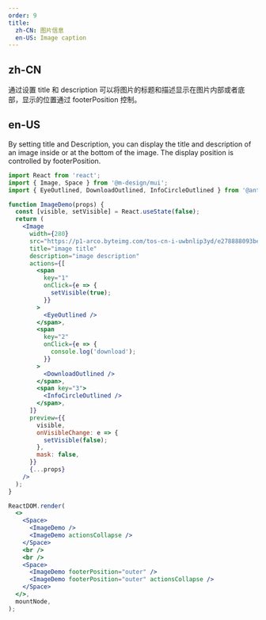 ```yaml
---
order: 9
title:
  zh-CN: 图片信息
  en-US: Image caption
---
```


## zh-CN

通过设置 title 和 description 可以将图片的标题和描述显示在图片内部或者底部，显示的位置通过 footerPosition 控制。

## en-US

By setting title and Description, you can display the title and description of an image inside or at the bottom of the image. The display position is controlled by footerPosition.

```jsx
import React from 'react';
import { Image, Space } from '@m-design/mui';
import { EyeOutlined, DownloadOutlined, InfoCircleOutlined } from '@ant-design/icons';

function ImageDemo(props) {
  const [visible, setVisible] = React.useState(false);
  return (
    <Image
      width={280}
      src="https://p1-arco.byteimg.com/tos-cn-i-uwbnlip3yd/e278888093bef8910e829486fb45dd69.png~tplv-uwbnlip3yd-webp.webp"
      title="image title"
      description="image description"
      actions={[
        <span
          key="1"
          onClick={e => {
            setVisible(true);
          }}
        >
          <EyeOutlined />
        </span>,
        <span
          key="2"
          onClick={e => {
            console.log('download');
          }}
        >
          <DownloadOutlined />
        </span>,
        <span key="3">
          <InfoCircleOutlined />
        </span>,
      ]}
      preview={{
        visible,
        onVisibleChange: e => {
          setVisible(false);
        },
        mask: false,
      }}
      {...props}
    />
  );
}

ReactDOM.render(
  <>
    <Space>
      <ImageDemo />
      <ImageDemo actionsCollapse />
    </Space>
    <br />
    <br />
    <Space>
      <ImageDemo footerPosition="outer" />
      <ImageDemo footerPosition="outer" actionsCollapse />
    </Space>
  </>,
  mountNode,
);
```
